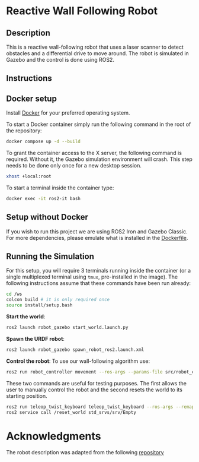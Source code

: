 # Reactive Wall Following Robot

## Description
This is a reactive wall-following robot that uses a laser scanner to detect obstacles and a differential drive to move around. The robot is simulated in Gazebo and the control is done using ROS2.

## Instructions

## Docker setup

Install [Docker](https://www.docker.com/) for your preferred operating system.

To start a Docker container simply run the following command in the root of the repository:
```bash
docker compose up -d --build
```

To grant the container access to the X server, the following command is required. Without it, the Gazebo simulation environment will crash. This step needs to be done only once for a new desktop session.
```bash
xhost +local:root
```

To start a terminal inside the container type:
```bash
docker exec -it ros2-it bash
```

## Setup without Docker
If you wish to run this project we are using ROS2 Iron and Gazebo Classic. For more dependencies, please emulate what is installed in the [Dockerfile](https://github.com/filipepcampos/feup-ri-reactive-robot/blob/55585e06fe7109fc3b3b1936e3a66848090f58f4/Dockerfile#L7C1-L7C1).

## Running the Simulation

For this setup, you will require 3 terminals running inside the container (or a single multiplexed terminal using `tmux`, pre-installed in the image).
The following instructions assume that these commands have been run already:
```bash
cd /ws
colcon build # it is only required once
source install/setup.bash
```

**Start the world**:
```bash
ros2 launch robot_gazebo start_world.launch.py
```

**Spawn the URDF robot**:
```bash
ros2 launch robot_gazebo spawn_robot_ros2.launch.xml
```

**Control the robot**:
To use our wall-following algorithm use:
```bash
ros2 run robot_controller movement --ros-args --params-file src/robot_controller/param/params.yaml
```
These two commands are useful for testing purposes. The first allows the user to manually control the robot and the second resets the world to its starting position.

```bash
ros2 run teleop_twist_keyboard teleop_twist_keyboard --ros-args --remap /cmd_vel:=/reactive_robot/cmd_vel
ros2 service call /reset_world std_srvs/srv/Empty
```

# Acknowledgments

The robot description was adapted from the following [repository](https://bitbucket.org/theconstructcore/box_bot/src/master/box_bot_description/)
